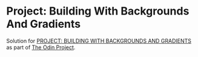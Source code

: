 # Project: Building With Backgrounds And Gradients

Solution for [PROJECT: BUILDING WITH BACKGROUNDS AND GRADIENTS](https://www.theodinproject.com/courses/html5-and-css3/lessons/building-with-backgrounds-and-gradients) as part of [The Odin Project](https://www.theodinproject.com).
